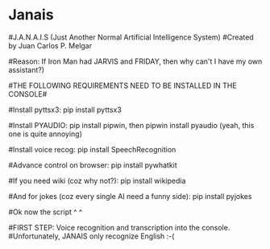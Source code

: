 # Janais

#J.A.N.A.I.S (Just Another Normal Artificial Intelligence System)
#Created by Juan Carlos P. Melgar

#Reason: If Iron Man had JARVIS and FRIDAY, then why can't I have my own assistant?)


#THE FOLLOWING REQUIREMENTS NEED TO BE INSTALLED IN THE CONSOLE#

#Install pyttsx3: pip install pyttsx3

#Install PYAUDIO: pip install pipwin, then  pipwin install pyaudio (yeah, this one is quite annoying)

#Install voice recog: pip install SpeechRecognition

#Advance control on browser: pip install pywhatkit

#If you need wiki (coz why not?): pip install wikipedia

#And for jokes (coz every single AI need a funny side): pip install pyjokes


#Ok now the script ^ ^

#FIRST STEP: Voice recognition and transcription into the console.
#Unfortunately, JANAIS only recognize English :-( 
